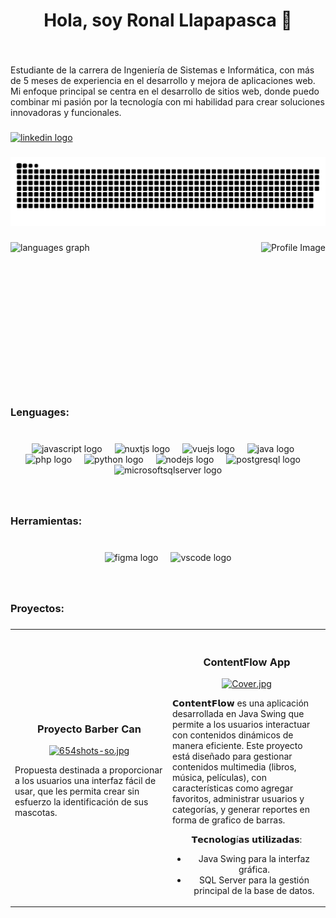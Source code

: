 <h1 align="center">Hola, soy Ronal Llapapasca 👋</h1>

###

<br clear="both">

<p align="left">Estudiante de la carrera de Ingeniería de Sistemas e Informática, con más de 5 meses de experiencia en el desarrollo y mejora de aplicaciones web. Mi enfoque principal se centra en el desarrollo de sitios web, donde puedo combinar mi pasión por la tecnología con mi habilidad para crear soluciones innovadoras y funcionales.</p>

###

<div align="left">
  <a href="https://www.linkedin.com/in/ronal-llapapasca/" target="_blank">
    <img src="https://img.shields.io/static/v1?message=LinkedIn&logo=linkedin&label=&color=0077B5&logoColor=white&labelColor=&style=for-the-badge" height="40" alt="linkedin logo"  />
  </a>
</div>

###

<img src="https://raw.githubusercontent.com/Jamesllm/Jamesllm/output/snake.svg" alt="Snake animation" />

###

<div style="display: flex; justify-content: space-between; align-items: center;">

  <img src="https://github-readme-stats.vercel.app/api/top-langs?username=Jamesllm&locale=es&hide_title=false&layout=compact&card_width=320&langs_count=8&theme=dark&hide_border=true&order=2" height="200" alt="languages graph" />

  <img height="200" src="https://lh3.googleusercontent.com/a/ACg8ocLYnnWJW-d71S2muhW_1Cs3jS2kQ-haCs5ktB8EyHYO6jaYe3f2=s288-c-no" alt="Profile Image" />

</div>

###

<br clear="both">

<h3 align="left">Lenguages:</h3>

###

<br clear="both">

<div align="center">
  <img src="https://cdn.jsdelivr.net/gh/devicons/devicon/icons/javascript/javascript-original.svg" height="40" alt="javascript logo"  />
  <img width="12" />
  <img src="https://cdn.jsdelivr.net/gh/devicons/devicon/icons/nuxtjs/nuxtjs-original.svg" height="40" alt="nuxtjs logo"  />
  <img width="12" />
  <img src="https://cdn.jsdelivr.net/gh/devicons/devicon/icons/vuejs/vuejs-original.svg" height="40" alt="vuejs logo"  />
  <img width="12" />
  <img src="https://cdn.jsdelivr.net/gh/devicons/devicon/icons/java/java-original.svg" height="40" alt="java logo"  />
  <img width="12" />
  <img src="https://cdn.jsdelivr.net/gh/devicons/devicon/icons/php/php-original.svg" height="40" alt="php logo"  />
  <img width="12" />
  <img src="https://cdn.jsdelivr.net/gh/devicons/devicon/icons/python/python-original.svg" height="40" alt="python logo"  />
  <img width="12" />
  <img src="https://cdn.jsdelivr.net/gh/devicons/devicon/icons/nodejs/nodejs-original.svg" height="40" alt="nodejs logo"  />
  <img width="12" />
  <img src="https://cdn.jsdelivr.net/gh/devicons/devicon/icons/postgresql/postgresql-original.svg" height="40" alt="postgresql logo"  />
  <img width="12" />
  <img src="https://cdn.jsdelivr.net/gh/devicons/devicon/icons/microsoftsqlserver/microsoftsqlserver-plain.svg" height="40" alt="microsoftsqlserver logo"  />
</div>

###

<br clear="both">

<h3 align="left">Herramientas:</h3>

###

<br clear="both">

<div align="center">
  <img src="https://cdn.jsdelivr.net/gh/devicons/devicon/icons/figma/figma-original.svg" height="40" alt="figma logo"  />
  <img width="12" />
  <img src="https://cdn.jsdelivr.net/gh/devicons/devicon/icons/vscode/vscode-original.svg" height="40" alt="vscode logo"  />
</div>

###

<br clear="both">

<h3 align="left">Proyectos:</h3>

###

<table>
<tr>
<td width="50%">
<h3 align="center">Proyecto Barber Can</h3>
<div align="center">

[![654shots-so.jpg](https://i.postimg.cc/7ZFsx3JH/654shots-so.jpg)](https://postimg.cc/5XmqgFmT)

<p align="left">
Propuesta destinada a proporcionar a los usuarios una interfaz fácil de usar, que les permita crear sin esfuerzo la identificación de sus mascotas.
</p>
</div>
                                                                    
</td>

<td width="50%">
<br>
<h3 align="center">ContentFlow App</h3>
<div align="center">                                       

[![Cover.jpg](https://i.postimg.cc/kXHtDPhx/Cover.jpg)](https://postimg.cc/4mz3FqGd)

<p align="left">
𝗖𝗼𝗻𝘁𝗲𝗻𝘁𝗙𝗹𝗼𝘄 es una aplicación desarrollada en Java Swing que permite a los usuarios interactuar con contenidos dinámicos de manera eficiente. Este proyecto está diseñado para gestionar contenidos multimedia (libros, música, películas), con características como agregar favoritos, administrar usuarios y categorías, y generar reportes en forma de grafico de barras.
</p>

<p>
  𝗧𝗲𝗰𝗻𝗼𝗹𝗼𝗴í𝗮𝘀 𝘂𝘁𝗶𝗹𝗶𝘇𝗮𝗱𝗮𝘀:
</p>

<ul>
  <li>Java Swing para la interfaz gráfica.</li>
  <li>SQL Server para la gestión principal de la base de datos.</li>
</ul>

</div>                                                             
</table> 

###
